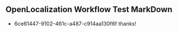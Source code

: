 ## OpenLocalization Workflow Test MarkDown
* 6ce61447-9102-461c-a487-c914aa130f6f 
thanks!<!--HONumber=Mar16_HO2-->
